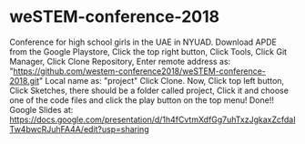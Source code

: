 # weSTEM-conference-2018
Conference for high school girls in the UAE in NYUAD. Download APDE from the Google Playstore, Click the top right button, Click Tools, Click Git Manager, Click Clone Repository, Enter remote address as: "https://github.com/westem-conference2018/weSTEM-conference-2018.git" Local name as: "project" Click Clone. Now, Click top left button, Click Sketches, there should be a folder called project, Click it and choose one of the code files and click the play button on the top menu! Done!! Google Slides at: https://docs.google.com/presentation/d/1h4fCvtmXdfGg7uhTxzJgkaxZcfdaITw4bwcRJuhFA4A/edit?usp=sharing

